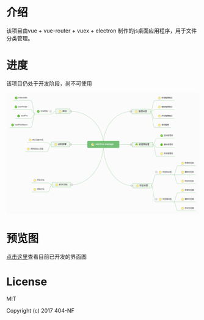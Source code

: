 # 介绍
 该项目由vue + vue-router + vuex + electron 制作的js桌面应用程序，用于文件分类管理。

# 进度
该项目仍处于开发阶段，尚不可使用

!["进度图"](./doc/electron-manage.png)

# 预览图

[点击这里](./doc/img)查看目前已开发的界面图

# License

MIT

Copyright (c) 2017 404-NF